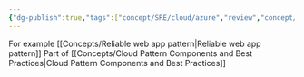 ```yaml
---
{"dg-publish":true,"tags":["concept/SRE/cloud/azure","review","concept/SRE/cloud/azure"],"definition":"Proven guidance and best practices that help you confidently adopt the cloud and achieve business outcomes.","ms-learn-url":"https://learn.microsoft.com/en-us/azure/cloud-adoption-framework/","permalink":"/concepts/microsoft-cloud-adoption-framework-for-azure/","dgPassFrontmatter":true}
---
```


For example [[Concepts/Reliable web app pattern\|Reliable web app pattern]]
Part of [[Concepts/Cloud Pattern Components and Best Practices\|Cloud Pattern Components and Best Practices]]
